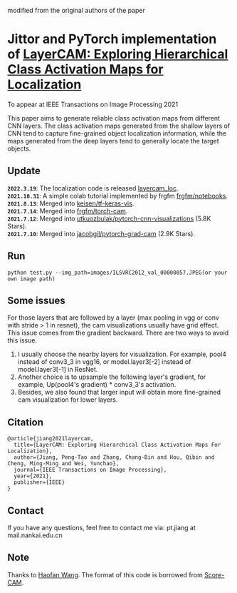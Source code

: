 modified from the original authors of the paper

# Jittor and PyTorch implementation of [LayerCAM: Exploring Hierarchical Class Activation Maps for Localization](http://mftp.mmcheng.net/Papers/21TIP_LayerCAM.pdf)

To appear at IEEE Transactions on Image Processing 2021  

This paper aims to generate reliable class activation maps from different CNN layers. The class activation maps generated from the shallow layers of CNN tend to capture fine-grained object localization information, while the maps generated from the deep layers tend to generally locate the target objects. 

## Update

**`2022.3.19`**: The localization code is released [layercam_loc](https://github.com/PengtaoJiang/layercam_loc).  
**`2021.10.31`**: A simple colab tutorial implemented by frgfm [frgfm/notebooks](https://github.com/frgfm/notebooks).  
**`2021.8.13`**: Merged into [keisen/tf-keras-vis](https://github.com/keisen/tf-keras-vis).  
**`2021.7.14`**: Merged into [frgfm/torch-cam](https://github.com/frgfm/torch-cam).  
**`2021.7.12`**: Merged into [utkuozbulak/pytorch-cnn-visualizations](https://github.com/utkuozbulak/pytorch-cnn-visualizations) (5.8K Stars).  
**`2021.7.10`**: Merged into [jacobgil/pytorch-grad-cam](https://github.com/jacobgil/pytorch-grad-cam) (2.9K Stars).


## Run 

```
python test.py --img_path=images/ILSVRC2012_val_00000057.JPEG(or your own image path)
```

## Some issues

For those layers that are followed by a layer (max pooling in vgg or conv with stride > 1 in resnet), the cam visualizations usually have grid effect. 
This issue comes from the gradient backward. There are two ways to avoid this issue.   
1. I usually choose the nearby layers for visualization. For example, pool4 instead of conv3_3 in vgg16, or model.layer3[-2] instead of model.layer3[-1] in ResNet. 
2. Another choice is to upsample the following layer's gradient, for example, Up(pool4's gradient) * conv3_3's activation. 
3. Besides, we also found that larger input will obtain more fine-grained cam visualization for lower layers.

## Citation
```
@article{jiang2021layercam,
  title={LayerCAM: Exploring Hierarchical Class Activation Maps For Localization},
  author={Jiang, Peng-Tao and Zhang, Chang-Bin and Hou, Qibin and Cheng, Ming-Ming and Wei, Yunchao},
  journal={IEEE Transactions on Image Processing},
  year={2021},
  publisher={IEEE}
}
```

## Contact
If you have any questions, feel free to contact me via: pt.jiang at mail.nankai.edu.cn

## Note
Thanks to [Haofan Wang](https://github.com/haofanwang/Score-CAM). The format of this code is borrowed from [Score-CAM](https://github.com/haofanwang/Score-CAM).
